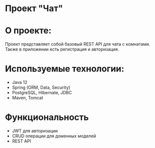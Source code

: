 Проект "Чат"
=========================================

**О проекте:**
==

Проект представляет собой базовый REST API для чата с комнатами.
Также в приложении есть регистрация и авторизация.

**Используемые технологии:**
==
- Java 12
- Spring (ORM, Data, Security)
- PostgreSQL, Hibernate, JDBC
- Maven, Tomcat

**Функциональность**
==
- JWT для авторизации
- CRUD операции для доменных моделей
- REST API
